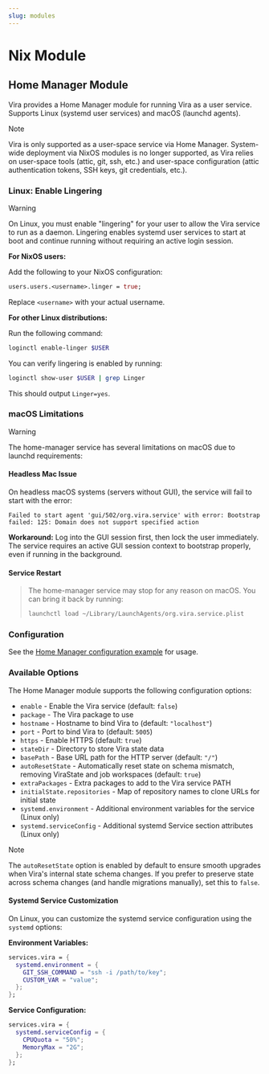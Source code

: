 ```yaml
---
slug: modules
---
```


# Nix Module

## Home Manager Module

Vira provides a Home Manager module for running Vira as a user service. Supports Linux (systemd user services) and macOS (launchd agents).

> [!note]
> Vira is only supported as a user-space service via Home Manager. System-wide deployment via NixOS modules is no longer supported, as Vira relies on user-space tools (attic, git, ssh, etc.) and user-space configuration (attic authentication tokens, SSH keys, git credentials, etc.).

### Linux: Enable Lingering

> [!warning]
> On Linux, you must enable "lingering" for your user to allow the Vira service to run as a daemon. Lingering enables systemd user services to start at boot and continue running without requiring an active login session.

**For NixOS users:**

Add the following to your NixOS configuration:

```nix
users.users.<username>.linger = true;
```

Replace `<username>` with your actual username.

**For other Linux distributions:**

Run the following command:

```sh
loginctl enable-linger $USER
```

You can verify lingering is enabled by running:

```sh
loginctl show-user $USER | grep Linger
```

This should output `Linger=yes`.

### macOS Limitations

> [!warning]
> The home-manager service has several limitations on macOS due to launchd requirements:

#### Headless Mac Issue

On headless macOS systems (servers without GUI), the service will fail to start with the error:

```
Failed to start agent 'gui/502/org.vira.service' with error: Bootstrap failed: 125: Domain does not support specified action
```

**Workaround:** Log into the GUI session first, then lock the user immediately. The service requires an active GUI session context to bootstrap properly, even if running in the background.

#### Service Restart

> The home-manager service may stop for any reason on macOS. You can bring it back by running:
>
> ```sh
> launchctl load ~/Library/LaunchAgents/org.vira.service.plist
> ```

### Configuration

See the [Home Manager configuration example](https://github.com/juspay/vira/blob/main/nix/examples/home-manager/flake.nix) for usage.

### Available Options

The Home Manager module supports the following configuration options:

- `enable` - Enable the Vira service (default: `false`)
- `package` - The Vira package to use
- `hostname` - Hostname to bind Vira to (default: `"localhost"`)
- `port` - Port to bind Vira to (default: `5005`)
- `https` - Enable HTTPS (default: `true`)
- `stateDir` - Directory to store Vira state data
- `basePath` - Base URL path for the HTTP server (default: `"/"`)
- `autoResetState` - Automatically reset state on schema mismatch, removing ViraState and job workspaces (default: `true`)
- `extraPackages` - Extra packages to add to the Vira service PATH
- `initialState.repositories` - Map of repository names to clone URLs for initial state
- `systemd.environment` - Additional environment variables for the service (Linux only)
- `systemd.serviceConfig` - Additional systemd Service section attributes (Linux only)

> [!note]
> The `autoResetState` option is enabled by default to ensure smooth upgrades when Vira's internal state schema changes. If you prefer to preserve state across schema changes (and handle migrations manually), set this to `false`.

#### Systemd Service Customization

On Linux, you can customize the systemd service configuration using the `systemd` options:

**Environment Variables:**

```nix
services.vira = {
  systemd.environment = {
    GIT_SSH_COMMAND = "ssh -i /path/to/key";
    CUSTOM_VAR = "value";
  };
};
```

**Service Configuration:**

```nix
services.vira = {
  systemd.serviceConfig = {
    CPUQuota = "50%";
    MemoryMax = "2G";
  };
};
```

